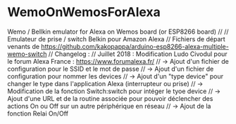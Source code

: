 # WemoOnWemosForAlexa
Wemo / Bellkin emulator for Alexa on Wemos board (or ESP8266 board)
	//
	// Emulateur de prise / switch Belkin pour Amazon Alexa
	// Fichiers de départ venants de https://github.com/kakopappa/arduino-esp8266-alexa-multiple-wemo-switch
	// Changelog :
	// Juillet 2018 : Modification Ludo Civodul pour le forum Alexa France : https://www.forumalexa.fr/
	// -> Ajout d'un fichier de configuration pour le SSID et le mot de passe
	// -> Ajout d'un fichier de configuration pour nommer les devices
	// -> Ajout d'un "type device" pour changer le type dans l'application Alexa (interrupteur ou prise)
	// -> Modification de la fonction Switch:switch pour intéger le tyoe device
	// -> Ajout d'une URL et de la routine associée pour pouvoir déclencher des actions On ou Off sur un autre périphérique en réseau
	// -> Ajout de la fonction Relai On/Off
